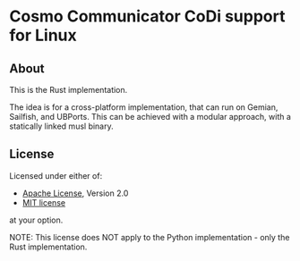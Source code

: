 # Cosmo Communicator CoDi support for Linux

## About

This is the Rust implementation.

The idea is for a cross-platform implementation, that can run on Gemian, Sailfish, and UBPorts.
This can be achieved with a modular approach, with a statically linked musl binary.

## License

Licensed under either of:

* [Apache License][apache], Version 2.0
* [MIT license][mit]

at your option.

NOTE: This license does NOT apply to the Python implementation - only the Rust implementation.

[apache]: /LICENSE-APACHE
[mit]: /LICENSE-MIT
